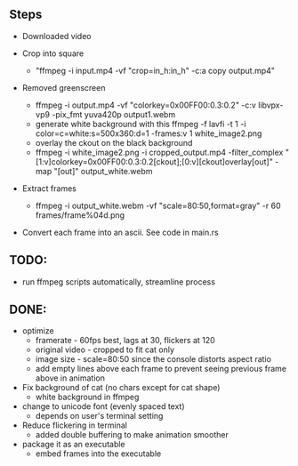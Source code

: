 ## Steps

- Downloaded video
- Crop into square

  - "ffmpeg -i input.mp4 -vf "crop=in_h:in_h" -c:a copy output.mp4"

- Removed greenscreen

  - ffmpeg -i output.mp4 -vf "colorkey=0x00FF00:0.3:0.2" -c:v libvpx-vp9 -pix_fmt yuva420p output1.webm
  - generate white background with this ffmpeg -f lavfi -t 1 -i color=c=white:s=500x360:d=1 -frames:v 1 white_image2.png
  - overlay the ckout on the black background
  - ffmpeg -i white_image2.png -i cropped_output.mp4 -filter_complex "[1:v]colorkey=0x00FF00:0.3:0.2[ckout];[0:v][ckout]overlay[out]" -map "[out]" output_white.webm

- Extract frames

  - ffmpeg -i output_white.webm -vf "scale=80:50,format=gray" -r 60 frames/frame%04d.png

- Convert each frame into an ascii. See code in main.rs

## TODO:

- run ffmpeg scripts automatically, streamline process

## DONE:

- optimize
  - framerate - 60fps best, lags at 30, flickers at 120
  - original video - cropped to fit cat only
  - image size - scale=80:50 since the console distorts aspect ratio
  - add empty lines above each frame to prevent seeing previous frame above in animation
- Fix background of cat (no chars except for cat shape)
  - white background in ffmpeg
- change to unicode font (evenly spaced text)
  - depends on user's terminal setting
- Reduce flickering in terminal
  - added double buffering to make animation smoother
- package it as an executable
  - embed frames into the executable
